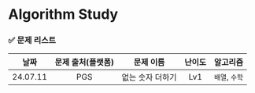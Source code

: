 # Algorithm Study

### ✅ 문제 리스트
|날짜|문제 출처(플랫폼)|문제 이름|난이도|알고리즘|
|:---:|:---:|:---:|:---:|:---:|
|24.07.11|PGS|없는 숫자 더하기|Lv1|```배열```, ```수학```|
